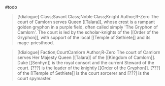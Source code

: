 #todo 
> [!dialogue] Class;Savant Class;Noble Class;Knight Author;R-Zero
> The court of Camlorn serves Queen [[Talara]], whose crest is a rampant golden gryphon in a purple field, often called simply 'The Gryphon of Camlorn'. The court is led by the scholar-knights of the [[Order of the Gryphon]], with support of the local [[Temple of Sethiete]] and its mage-priesthood.

> [!dialogue] Faction;CourtCamlorn Author;R-Zero
> The court of Camlorn serves Her Majesty Queen [[Talara]] of the [[Kingdom of Camlorn]]. Duke [[Senhyn]] is the royal consort and the current Steward of the court. [???] is the leader of the knightly [[Order of the Gryphon]]. [???] of the [[Temple of Sethiete]] is the court sorcerer and [???] is the court spymaster.